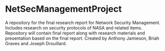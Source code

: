 # NetSecManagementProject
A repository for the final research report for Network Security Management. Includes research on security protocols of NASA and related items. Repository will contain final report along with research materials and presentation based on the final report. 
Created by Anthony Jamieson, Briah Graves and Joseph Drouillard.
